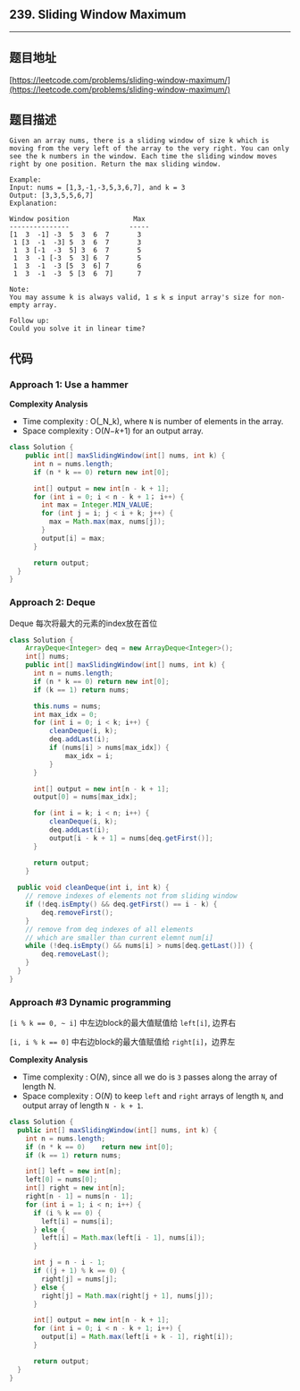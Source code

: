 ## 239. Sliding Window Maximum

----
## 题目地址

[https://leetcode.com/problems/sliding-window-maximum/](https://leetcode.com/problems/sliding-window-maximum/)

## 题目描述

```text
Given an array nums, there is a sliding window of size k which is moving from the very left of the array to the very right. You can only see the k numbers in the window. Each time the sliding window moves right by one position. Return the max sliding window.

Example:
Input: nums = [1,3,-1,-3,5,3,6,7], and k = 3
Output: [3,3,5,5,6,7] 
Explanation: 

Window position                Max
---------------               -----
[1  3  -1] -3  5  3  6  7       3
 1 [3  -1  -3] 5  3  6  7       3
 1  3 [-1  -3  5] 3  6  7       5
 1  3  -1 [-3  5  3] 6  7       5
 1  3  -1  -3 [5  3  6] 7       6
 1  3  -1  -3  5 [3  6  7]      7

Note:
You may assume k is always valid, 1 ≤ k ≤ input array's size for non-empty array.

Follow up:
Could you solve it in linear time?
```

## 代码

### Approach 1: Use a hammer

**Complexity Analysis**

* Time complexity : O\(_N_k\), where `N` is number of elements in the array.
* Space complexity : O\(_N_−_k_+1\) for an output array.

```java
class Solution {
    public int[] maxSlidingWindow(int[] nums, int k) {
      int n = nums.length;
      if (n * k == 0) return new int[0];

      int[] output = new int[n - k + 1];
      for (int i = 0; i < n - k + 1； i++) {
        int max = Integer.MIN_VALUE;
        for (int j = i; j < i + k; j++) {
          max = Math.max(max, nums[j]);
        }
        output[i] = max;
      }

      return output;
  }
}
```

### Approach 2: Deque

Deque 每次将最大的元素的index放在首位

```java
class Solution {
    ArrayDeque<Integer> deq = new ArrayDeque<Integer>();
    int[] nums;
    public int[] maxSlidingWindow(int[] nums, int k) {
      int n = nums.length;
      if (n * k == 0) return new int[0];
      if (k == 1) return nums;

      this.nums = nums;
      int max_idx = 0;
      for (int i = 0; i < k; i++) {
          cleanDeque(i, k);
          deq.addLast(i);
          if (nums[i] > nums[max_idx]) {
              max_idx = i;
          }
      }

      int[] output = new int[n - k + 1];
      output[0] = nums[max_idx];

      for (int i = k; i < n; i++) {
          cleanDeque(i, k);
          deq.addLast(i);
          output[i - k + 1] = nums[deq.getFirst()];
      }

      return output;
    }
  
  public void cleanDeque(int i, int k) {
    // remove indexes of elements not from sliding window
    if (!deq.isEmpty() && deq.getFirst() == i - k) {
        deq.removeFirst();
    }
    // remove from deq indexes of all elements
    // which are smaller than current elemnt num[i]
    while (!deq.isEmpty() && nums[i] > nums[deq.getLast()]) {
        deq.removeLast();
    }
  }
}
```

### Approach \#3 Dynamic programming

`[i % k == 0, ~ i]` 中左边block的最大值赋值给 `left[i]`, 边界右

`[i, i % k == 0]` 中右边block的最大值赋值给 `right[i]`，边界左

**Complexity Analysis**

* Time complexity : O\(_N_\), since all we do is `3` passes along the array of length N.
* Space complexity : O\(_N_\) to keep `left` and `right` arrays of length `N`, and output array of length `N - k + 1`.

```java
class Solution {
  public int[] maxSlidingWindow(int[] nums, int k) {
    int n = nums.length;
    if (n * k == 0)    return new int[0];
    if (k == 1) return nums;

    int[] left = new int[n];
    left[0] = nums[0];
    int[] right = new int[n];
    right[n - 1] = nums[n - 1];
    for (int i = 1; i < n; i++) {
      if (i % k == 0) { 
        left[i] = nums[i];
      } else {
        left[i] = Math.max(left[i - 1], nums[i]);
      }

      int j = n - i - 1;
      if ((j + 1) % k == 0) {
        right[j] = nums[j];
      } else {
        right[j] = Math.max(right[j + 1], nums[j]);
      }

      int[] output = new int[n - k + 1];
      for (int i = 0; i < n - k + 1; i++) {
        output[i] = Math.max(left[i + k - 1], right[i]);
      }

      return output;
  }
}
```

